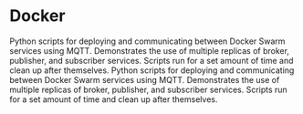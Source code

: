 # Docker
Python scripts for deploying and communicating between Docker Swarm services using MQTT. Demonstrates the use of multiple replicas of broker, publisher, and subscriber services. Scripts run for a set amount of time and clean up after themselves.
Python scripts for deploying and communicating between Docker Swarm services using MQTT. 
Demonstrates the use of multiple replicas of broker, publisher, and subscriber services. 
Scripts run for a set amount of time and clean up after themselves.
